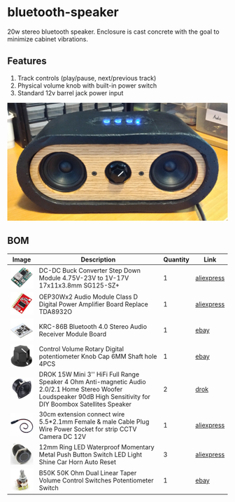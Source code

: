 # bluetooth-speaker

20w stereo bluetooth speaker. Enclosure is cast concrete with the goal to minimize cabinet vibrations.

## Features

1. Track controls (play/pause, next/previous track)
2. Physical volume knob with built-in power switch
3. Standard 12v barrel jack power input

![speaker](./docs/speaker.jpg)

## BOM

Image | Description | Quantity | Link
-|-|-|-
![buck](./docs/parts/buck_100x100.png) | DC-DC Buck Converter Step Down Module 4.75V-23V to 1V-17V 17x11x3.8mm SG125-SZ+ | 1 | [aliexpress](https://www.aliexpress.com/item/32761426446.html)
![amplifier](./docs/parts/amplifier_100x100.jpg) | OEP30Wx2 Audio Module Class D Digital Power Amplifier Board Replace TDA8932O | 1 | [aliexpress](https://www.aliexpress.com/item/1005001646125468.html)
![bluetooth](./docs/parts/bluetooth_100x100.jpg) | KRC-86B Bluetooth 4.0 Stereo Audio Receiver Module Board | 1 | [ebay](https://www.ebay.com/itm/DIY-KRC-86B-Bluetooth-4-0-Stereo-Audio-Receiver-Module-Board/173354902009)
![knob](./docs/parts/knob_100x100.png) | Control Volume Rotary Digital potentiometer Knob Cap 6MM Shaft hole 4PCS | 1 | [ebay](https://www.ebay.com/itm/152176655309)
![speaker](./docs/parts/speaker_100x100.jpg) | DROK 15W Mini 3'' HiFi Full Range Speaker 4 Ohm Anti-magnetic Audio 2.0/2.1 Home Stereo Woofer Loudspeaker 90dB High Sensitivity for DIY Boombox Satellites Speaker | 2 | [drok](https://www.droking.com/DROK:-15W-Mini-3-HiFi-Full-Range-Speaker-4-Ohm-Anti-magnetic-Audio-2.0-2.1-Home-Stereo-Woofer-Loudspeaker-90dB-High-Sensitivity-for-DIY-Boombox-Satellites-Speaker) 
![plug](./docs/parts/plug_100x100.png) | 30cm extension connect wire 5.5*2.1mm Female & male Cable Plug Wire Power Socket for strip CCTV Camera DC 12V | 1 | [aliexpress](https://www.aliexpress.com/item/32867083595.html)
![button](./docs/parts/button_100x100.jpg) | 12mm Ring LED Waterproof Momentary Metal Push Button Switch LED Light Shine Car Horn Auto Reset | 3 | [aliexpress](https://www.aliexpress.com/item/32676237684.html)
![potentiometer](./docs/parts/potentiometer_100x100.jpg) | B50K 50K Ohm Dual Linear Taper Volume Control Switches Potentiometer Switch | 1 | [ebay](https://www.ebay.com/itm/304509330042)
